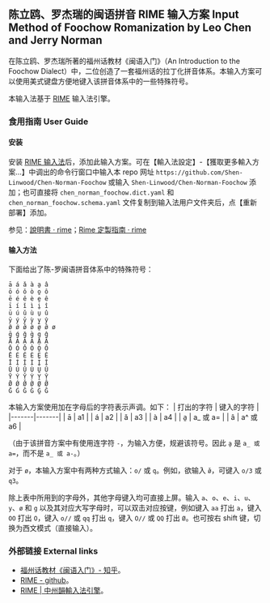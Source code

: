 ## 陈立鸥、罗杰瑞的闽语拼音 RIME 输入方案 Input Method of Foochow Romanization by Leo Chen and Jerry Norman

在陈立鸥、罗杰瑞所著的福州话教材《闽语入门》（An Introduction to the Foochow Dialect）中，二位创造了一套福州话的拉丁化拼音体系。本输入方案可以使用美式键盘方便地键入该拼音体系中的一些特殊符号。

本输入法基于 [RIME](https://github.com/rime) 输入法引擎。

### 食用指南 User Guide
#### 安装
安装 [RIME 输入法](https://rime.im/download/)后，添加此输入方案。可在【輸入法設定】-【獲取更多輸入方案…】中调出的命令行窗口中输入本 repo 网址 `https://github.com/Shen-Linwood/Chen-Norman-Foochow` 或输入 `Shen-Linwood/Chen-Norman-Foochow` 添加；也可直接将 `chen_norman_foochow.dict.yaml` 和 `chen_norman_foochow.schema.yaml` 文件复制到输入法用户文件夹后，点【重新部署】添加。

参见：[說明書 · rime](https://github.com/rime/home/wiki/UserGuide)；[Rime 定製指南 · rime](https://github.com/rime/home/wiki/CustomizationGuide#%E9%87%8D%E6%96%B0%E4%BD%88%E7%BD%B2%E7%9A%84%E6%93%8D%E4%BD%9C%E6%96%B9%E6%B3%95)

#### 输入方法
下面给出了陈-罗闽语拼音体系中的特殊符号：
```
ā á ǎ à a̱ â
ō ó ǒ ò o̱ ô
ē é ě è e̱ ê
ī í ǐ ì i̱ î
ū ú ǔ ù u̱ û
ȳ ý y̌ ỳ y̱ ŷ
ø̄ ǿ ø̌ ø̀ ø̱ ø̂ ø
ḡ ǵ ǧ g̀ g̠ ĝ
Ā Á Ǎ À A̱ Â
Ō Ó Ǒ Ò O̱ Ô
Ē É Ě È E̱ Ê
Ī Í Ǐ Ì I̱ Î
Ū Ú Ǔ Ù U̱ Û
Ȳ Ý Y̌ Ỳ Y̱ Ŷ
Ø̄ Ǿ Ø̌ Ø̀ Ø̱ Ø̂
Ḡ Ǵ Ǧ G̀ G̱ Ĝ
```
本输入方案使用加在字母后的字符表示声调。如下：
| 打出的字符 | 键入的字符 |
|-------|-------|
| ā | a1 |
| á | a2 |
| ǎ | a3 |
| à | a4 |
| a̱ | a_ 或 a= |
| â | a^ 或 a6 |

（由于该拼音方案中有使用连字符 `-`，为输入方便，规避该符号。因此 `a̱` 是 `a_ 或 a=`，而不是 `a_ 或 a-`。）

对于 `ø`，本输入方案中有两种方式输入：`o/` 或 `q`。例如，欲输入 `ø̌`，可键入 `o/3` 或 `q3`。

除上表中所用到的字母外，其他字母键入均可直接上屏。输入 `a`、`o`、`e`、`i`、`u`、`y`、`ø` 和 `g` 以及其对应大写字母时，可以双击对应按键，例如键入 `aa` 打出 `a`，键入 `OO` 打出 `O`，键入 `o//` 或 `qq` 打出 `q`，键入 `O//` 或 `QQ` 打出 `Ø`。也可按右 shift 键，切换为西文模式（直接输入）。

### 外部链接 External links
- [福州话教材《闽语入门》- 知乎](https://www.zhihu.com/column/ming-ngy-ik-muong)。
- [RIME - github](https://github.com/rime)。
- [RIME | 中州韻輸入法引擎](https://rime.im/)。
